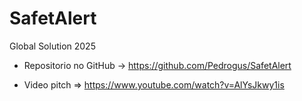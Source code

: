 # SafetAlert
Global Solution 2025

- Repositorio no GitHub -> https://github.com/Pedrogus/SafetAlert

- Video pitch => https://www.youtube.com/watch?v=AlYsJkwy1is
